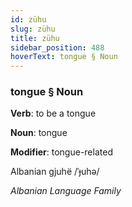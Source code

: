 ```yaml
---
id: zühu
slug: zühu
title: zühu
sidebar_position: 488
hoverText: tongue § Noun
---
```


### tongue § Noun

**Verb**: to be a tongue

**Noun**: tongue

**Modifier**: tongue-related

Albanian gjuhë /ˈɟuhə/

*Albanian Language Family*